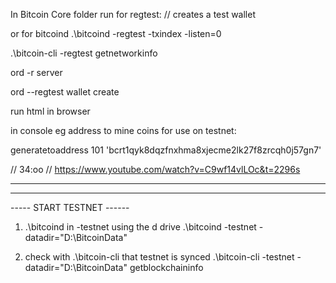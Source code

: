 In Bitcoin Core folder run for regtest:
// creates a test wallet

or for bitcoind
.\bitcoind -regtest -txindex -listen=0

 .\bitcoin-cli -regtest getnetworkinfo

 ord -r server

 ord --regtest wallet create

run html in browser

in console eg address to mine coins for use on testnet:

generatetoaddress 101 'bcrt1qyk8dqzfnxhma8xjecme2lk27f8zrcqh0j57gn7'

// 34:oo
// https://www.youtube.com/watch?v=C9wf14vlLOc&t=2296s


---

---


----- START TESTNET ------
1) .\bitcoind in -testnet using the d drive
.\bitcoind -testnet -datadir="D:\BitcoinData"

2) check with .\bitcoin-cli that testnet is synced
.\bitcoin-cli -testnet -datadir="D:\BitcoinData" getblockchaininfo

